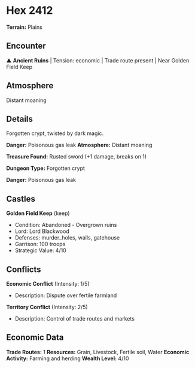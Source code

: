 # Hex 2412

**Terrain:** Plains

## Encounter
▲ **Ancient Ruins** | Tension: economic | Trade route present | Near Golden Field Keep

## Atmosphere
Distant moaning

## Details
Forgotten crypt, twisted by dark magic.

**Danger:** Poisonous gas leak
**Atmosphere:** Distant moaning

**Treasure Found:** Rusted sword (+1 damage, breaks on 1)


**Dungeon Type:** Forgotten crypt

**Danger:** Poisonous gas leak

## Castles
**Golden Field Keep** (keep)
- Condition: Abandoned - Overgrown ruins
- Lord: Lord Blackwood
- Defenses: murder_holes, walls, gatehouse
- Garrison: 100 troops
- Strategic Value: 4/10

## Conflicts
**Economic Conflict** (Intensity: 1/5)
- Description: Dispute over fertile farmland

**Territory Conflict** (Intensity: 2/5)
- Description: Control of trade routes and markets

## Economic Data
**Trade Routes:** 1
**Resources:** Grain, Livestock, Fertile soil, Water
**Economic Activity:** Farming and herding
**Wealth Level:** 4/10
